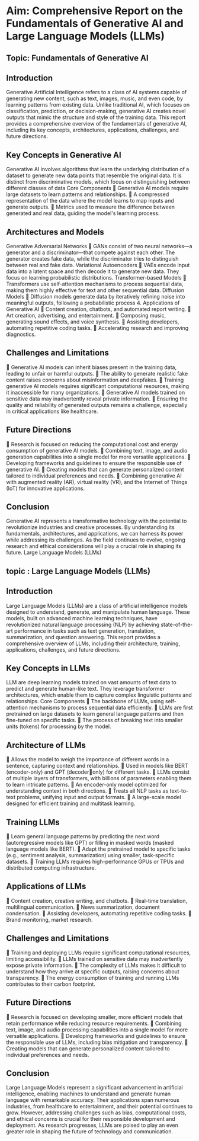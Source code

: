 # Aim:	Comprehensive Report on the Fundamentals of Generative AI and Large Language Models (LLMs)
## Topic: Fundamentals of Generative AI
##  Introduction
 Generative Artificial Intelligence refers to a class of AI systems 
capable of generating new content, such as text, images, music, and even code, by 
learning patterns from existing data. Unlike traditional AI, which focuses on 
classification, prediction, or decision-making, generative AI creates novel outputs 
that mimic the structure and style of the training data. This report provides a 
comprehensive overview of the fundamentals of generative AI, including its key 
concepts, architectures, applications, challenges, and future directions.
## Key Concepts in Generative AI
 Generative AI involves algorithms that learn the 
underlying distribution of a dataset to generate new data points that resemble the 
original data. It is distinct from discriminative models, which focus on 
distinguishing between different classes of data
 Core Components
 Generative AI models require large datasets to learn patterns and 
relationships.
 A compressed representation of the data where the model learns to 
map inputs and generate outputs.
 Metrics used to measure the difference between generated and real 
data, guiding the model's learning process.
##  Architectures and Models
 Generative Adversarial Networks 
 GANs consist of two neural networks—a generator and a 
discriminator—that compete against each other. The generator 
creates fake data, while the discriminator tries to distinguish 
between real and fake data.
 Variational Autoencoders 
 VAEs encode input data into a latent space and then decode it to 
generate new data. They focus on learning probabilistic 
distributions.
 Transformer-based Models
 Transformers use self-attention mechanisms to process sequential 
data, making them highly effective for text and other sequential 
data. 
 Diffusion Models
 Diffusion models generate data by iteratively refining noise into 
meaningful outputs, following a probabilistic process
 4. Applications of Generative AI
 Content creation, chatbots, and automated report writing.
 Art creation, advertising, and entertainment.
 Composing music, generating sound effects, and voice synthesis.
 Assisting developers, automating repetitive coding tasks.
 Accelerating research and improving diagnostics.
 ##  Challenges and Limitations
 Generative AI models can inherit biases present in the 
training data, leading to unfair or harmful outputs.
 The ability to generate realistic fake content raises concerns 
about misinformation and deepfakes.
 Training generative AI models requires significant 
computational resources, making it inaccessible for many 
organizations.
 Generative AI models trained on sensitive data may 
inadvertently reveal private information.
 Ensuring the quality and reliability of generated outputs remains 
a challenge, especially in critical applications like healthcare.
 
 ##  Future Directions
 Research is focused on reducing the computational cost and 
energy consumption of generative AI models.
 Combining text, image, and audio generation capabilities into a 
single model for more versatile applications.
 Developing frameworks and guidelines to ensure the responsible 
use of generative AI.
 Creating models that can generate personalized content tailored 
to individual preferences and needs.
 Combining generative AI with augmented reality (AR), virtual 
reality (VR), and the Internet of Things (IoT) for innovative 
applications.
## Conclusion
 Generative AI represents a transformative technology with the 
potential to revolutionize industries and creative processes. By understanding its 
fundamentals, architectures, and applications, we can harness its power while 
addressing its challenges. As the field continues to evolve, ongoing research and 
ethical considerations will play a crucial role in shaping its future.
 Large Language Models (LLMs)
 
 ## topic : Large Language Models (LLMs)
## Introduction
 Large Language Models (LLMs) are a class of artificial intelligence 
models designed to understand, generate, and manipulate human language. These 
models, built on advanced machine learning techniques, have revolutionized 
natural language processing (NLP) by achieving state-of-the-art performance in 
tasks such as text generation, translation, summarization, and question answering. 
This report provides a comprehensive overview of LLMs, including their 
architecture, training, applications, challenges, and future directions.
##  Key Concepts in LLMs
 LLM are deep learning models trained on vast amounts of text data to 
predict and generate human-like text. They leverage transformer architectures, 
which enable them to capture complex linguistic patterns and relationships.
 Core Components
 The backbone of LLMs, using self-attention mechanisms to process 
sequential data efficiently.
 LLMs are first pretrained on large datasets to learn general 
language patterns and then fine-tuned on specific tasks.
 The process of breaking text into smaller units (tokens) for 
processing by the model.
##  Architecture of LLMs
 Allows the model to weigh the importance of different words in 
a sentence, capturing context and relationships.
 Used in models like BERT (encoder-only) and GPT (decoder￾only) for different tasks.
 LLMs consist of multiple layers of transformers, with billions of 
parameters enabling them to learn intricate patterns.
 An encoder-only model optimized for understanding context in 
both directions.
 Treats all NLP tasks as text-to-text problems, unifying input and 
output formats.
 A large-scale model designed for efficient training and multitask 
learning.
##  Training LLMs
 Learn general language patterns by predicting the next word 
(autoregressive models like GPT) or filling in masked words 
(masked language models like BERT).
 Adapt the pretrained model to specific tasks (e.g., sentiment 
analysis, summarization) using smaller, task-specific datasets.
 Training LLMs requires high-performance GPUs or TPUs and 
distributed computing infrastructure.
##  Applications of LLMs
 Content creation, creative writing, and chatbots.
 Real-time translation, multilingual communication.
 News summarization, document condensation.
 Assisting developers, automating repetitive coding tasks.
 Brand monitoring, market research.
## Challenges and Limitations
 Training and deploying LLMs require significant computational 
resources, limiting accessibility.
 LLMs trained on sensitive data may inadvertently expose private 
information.
 The complexity of LLMs makes it difficult to understand how they 
arrive at specific outputs, raising concerns about transparency.
 The energy consumption of training and running LLMs contributes 
to their carbon footprint.
## Future Directions
 Research is focused on developing smaller, more efficient models 
that retain performance while reducing resource requirements.
 Combining text, image, and audio processing capabilities into a 
single model for more versatile applications.
 Developing frameworks and guidelines to ensure the responsible 
use of LLMs, including bias mitigation and transparency.
 Creating models that can generate personalized content tailored to 
individual preferences and needs.
## Conclusion
 Large Language Models represent a significant advancement in artificial 
intelligence, enabling machines to understand and generate human language with 
remarkable accuracy. Their applications span numerous industries, from healthcare 
to entertainment, and their potential continues to grow. However, addressing 
challenges such as bias, computational costs, and ethical concerns is crucial for 
their responsible development and deployment. As research progresses, LLMs are 
poised to play an even greater role in shaping the future of technology and 
communication.




